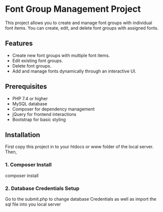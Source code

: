 # Font Group Management Project

This project allows you to create and manage font groups with individual font items. You can create, edit, and delete font groups with assigned fonts.

## Features
- Create new font groups with multiple font items.
- Edit existing font groups.
- Delete font groups.
- Add and manage fonts dynamically through an interactive UI.

## Prerequisites
- PHP 7.4 or higher
- MySQL database
- Composer for dependency management
- jQuery for frontend interactions
- Bootstrap for basic styling

## Installation

First copy this project in to your htdocs or www folder of the local server. Then,

### 1. Composer Install 

composer install 

### 2. Database Credentials Setup

Go to the submit.php to change database Credentials as well as import the sql file into you local server 
